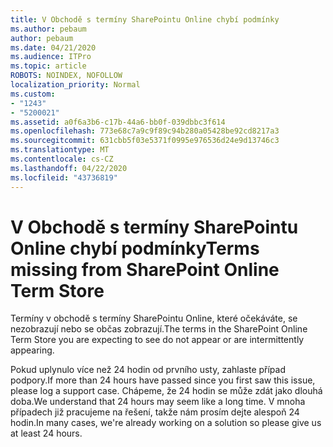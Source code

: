 ```yaml
---
title: V Obchodě s termíny SharePointu Online chybí podmínky
ms.author: pebaum
author: pebaum
ms.date: 04/21/2020
ms.audience: ITPro
ms.topic: article
ROBOTS: NOINDEX, NOFOLLOW
localization_priority: Normal
ms.custom:
- "1243"
- "5200021"
ms.assetid: a0f6a3b6-c17b-44a6-bb0f-039dbbc3f614
ms.openlocfilehash: 773e68c7a9c9f89c94b280a05428be92cd8217a3
ms.sourcegitcommit: 631cbb5f03e5371f0995e976536d24e9d13746c3
ms.translationtype: MT
ms.contentlocale: cs-CZ
ms.lasthandoff: 04/22/2020
ms.locfileid: "43736819"
---
```

# <a name="terms-missing-from-sharepoint-online-term-store"></a><span data-ttu-id="862bf-102">V Obchodě s termíny SharePointu Online chybí podmínky</span><span class="sxs-lookup"><span data-stu-id="862bf-102">Terms missing from SharePoint Online Term Store</span></span>

<span data-ttu-id="862bf-103">Termíny v obchodě s termíny SharePointu Online, které očekáváte, se nezobrazují nebo se občas zobrazují.</span><span class="sxs-lookup"><span data-stu-id="862bf-103">The terms in the SharePoint Online Term Store you are expecting to see do not appear or are intermittently appearing.</span></span>
  
<span data-ttu-id="862bf-104">Pokud uplynulo více než 24 hodin od prvního usty, zahlaste případ podpory.</span><span class="sxs-lookup"><span data-stu-id="862bf-104">If more than 24 hours have passed since you first saw this issue, please log a support case.</span></span> <span data-ttu-id="862bf-105">Chápeme, že 24 hodin se může zdát jako dlouhá doba.</span><span class="sxs-lookup"><span data-stu-id="862bf-105">We understand that 24 hours may seem like a long time.</span></span> <span data-ttu-id="862bf-106">V mnoha případech již pracujeme na řešení, takže nám prosím dejte alespoň 24 hodin.</span><span class="sxs-lookup"><span data-stu-id="862bf-106">In many cases, we're already working on a solution so please give us at least 24 hours.</span></span>
  